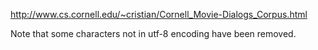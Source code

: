 http://www.cs.cornell.edu/~cristian/Cornell_Movie-Dialogs_Corpus.html

Note that some characters not in utf-8 encoding have been removed.
